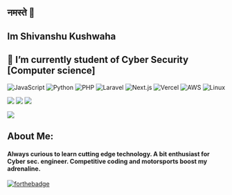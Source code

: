 ## नमस्ते 🙏
## Im Shivanshu Kushwaha
## 🔭 I’m currently student of Cyber Security [Computer science]

![JavaScript](https://img.shields.io/badge/Code-JavaScript-informational?style=flat&logo=javascript&color=F7DF1E)
![Python](https://img.shields.io/badge/Code-Python-informational?style=flat&logo=python&color=3776AB)
![PHP](https://img.shields.io/badge/Code-PHP-informational?style=flat&logo=php&color=777BB4)
![Laravel](https://img.shields.io/badge/Framework-Laravel-informational?style=flat&logo=laravel&color=FF2D20)
![Next.js](https://img.shields.io/badge/Framework-Next.js-informational?style=flat&logo=next.js&color=000000)
![Vercel](https://img.shields.io/badge/Deployment-Vercel-informational?style=flat&logo=vercel&color=000000)
![AWS](https://img.shields.io/badge/Cloud-AWS-informational?style=flat&logo=amazon-aws&color=232F3E)
![Linux](https://img.shields.io/badge/System-Linux-informational?style=flat&logo=linux&color=FCC624)
 
[![](https://img.shields.io/badge/LinkedIn-shivanshukushwaha-blue?logo=Linkedin&logoColor=blue&labelColor=black)](https://www.linkedin.com/in/shivanshukushwaha/)
[![](https://img.shields.io/badge/Gmail-khushwahashivanshu%350gmail.com-red?logo=Gmail&logoColor=Red&labelColor=black)](mailto:khushwahashivanshu350@gmail.com)
[![](https://img.shields.io/badge/HackerRank-irros15-brightgreen?logo=HackerRank&logoColor=Green&labelColor=black)](https://www.hackerrank.com/kushwahashivanshu)

![](https://github.com/shivanshukushwah/shivanshukushwah/blob/master/aboutMe.png)

## About Me:
#### Always curious to learn cutting edge technology. A bit enthusiast for Cyber sec. engineer. Competitive coding and motorsports boost my adrenaline. <br> 
<!-- [![HitCount](http://hits.dwyl.com/ayushkumar-25/ayushkumar-25/ayushkumar-25.svg)](http://hits.dwyl.com/ayushkumar-25/ayushkumar-25/ayushkumar-25) -->
<!-- ![visitors](https://visitor-badge.glitch.me/badge?page_id=ayushkumar-25.ayushkumar-25) --> 

[![forthebadge](https://forthebadge.com/images/badges/built-with-love.svg)](https://forthebadge.com)



